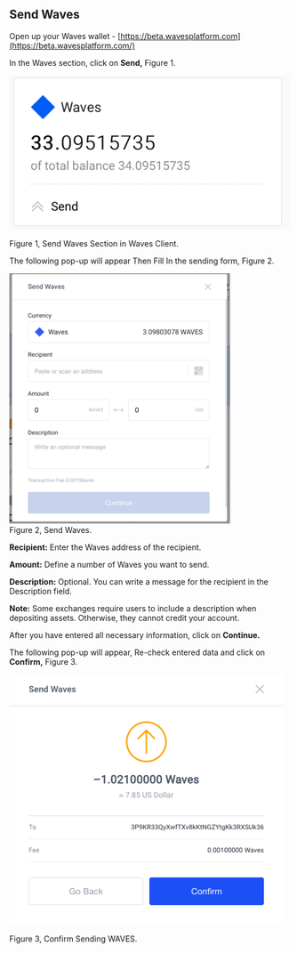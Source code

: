 ## **Send Waves**

Open up your Waves wallet - [https://beta.wavesplatform.com](https://beta.wavesplatform.com/)

In the Waves section, click on **Send,** Figure 1.

![](/_assets/Webp.net-resizeimage-16.png)

Figure 1, Send Waves Section in Waves Client.

The following pop-up will appear Then Fill In the sending form, Figure 2.

![](/_assets/Webp.net-resizeimage-17.png)  
Figure 2, Send Waves.

**Recipient:** Enter the Waves address of the recipient.

**Amount:** Define a number of Waves you want to send.

**Description:** Optional. You can write a message for the recipient in the Description field.

**Note:** Some exchanges require users to include a description when depositing assets. Otherwise, they cannot credit your account.

After you have entered all necessary information, click on **Continue.**

The following pop-up will appear, Re-check entered data and click on **Confirm,** Figure 3.

![](/_assets/Webp.net-resizeimage-18.png)

Figure 3, Confirm Sending WAVES.

